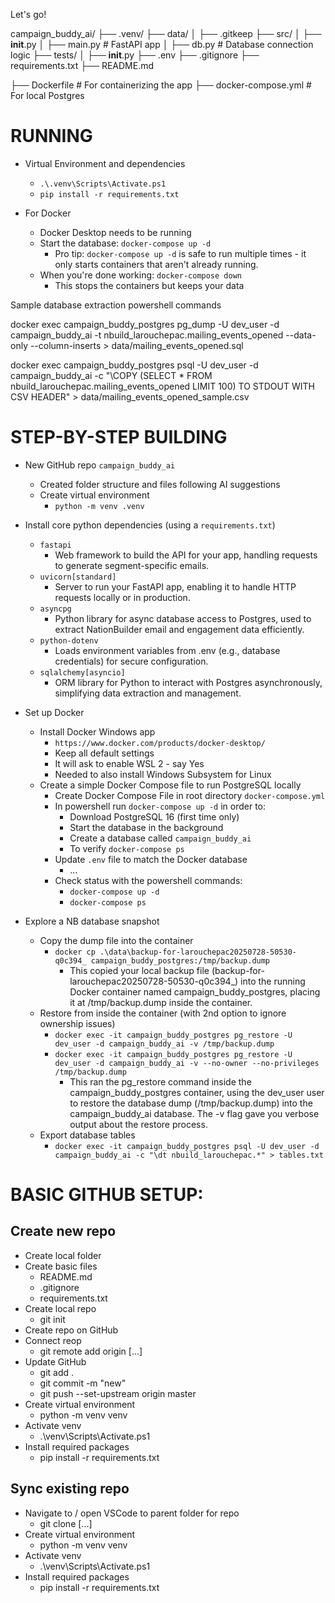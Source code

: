Let's go! 


campaign_buddy_ai/
├── .venv/
├── data/
│   ├── .gitkeep
├── src/
│   ├── __init__.py
│   ├── main.py  # FastAPI app
│   ├── db.py    # Database connection logic
├── tests/
│   ├── __init__.py
├── .env
├── .gitignore
├── requirements.txt
├── README.md


├── Dockerfile   # For containerizing the app
├── docker-compose.yml  # For local Postgres



# RUNNING 

* Virtual Environment and dependencies 
  * `.\.venv\Scripts\Activate.ps1` 
  * `pip install -r requirements.txt` 

* For Docker 
  * Docker Desktop needs to be running 
  * Start the database: `docker-compose up -d`
    * Pro tip: `docker-compose up -d` is safe to run multiple times - it only starts containers that aren't already running.
  * When you're done working: `docker-compose down`
    * This stops the containers but keeps your data 



Sample database extraction powershell commands 

  docker exec campaign_buddy_postgres pg_dump -U dev_user -d campaign_buddy_ai -t nbuild_larouchepac.mailing_events_opened --data-only --column-inserts > data/mailing_events_opened.sql

  docker exec campaign_buddy_postgres psql -U dev_user -d campaign_buddy_ai -c "\COPY (SELECT * FROM nbuild_larouchepac.mailing_events_opened LIMIT 100) TO STDOUT WITH CSV HEADER" > data/mailing_events_opened_sample.csv




# STEP-BY-STEP BUILDING 

* New GitHub repo `campaign_buddy_ai`
  * Created folder structure and files following AI suggestions
  * Create virtual environment 
    * `python -m venv .venv` 

* Install core python dependencies (using a `requirements.txt`)
  * `fastapi` 
    * Web framework to build the API for your app, handling requests to generate segment-specific emails.
  * `uvicorn[standard]` 
    * Server to run your FastAPI app, enabling it to handle HTTP requests locally or in production.
  * `asyncpg`
    * Python library for async database access to Postgres, used to extract NationBuilder email and engagement data efficiently.
  * `python-dotenv`
    * Loads environment variables from .env (e.g., database credentials) for secure configuration.
  * `sqlalchemy[asyncio]`
    * ORM library for Python to interact with Postgres asynchronously, simplifying data extraction and management.

* Set up Docker 
  * Install Docker Windows app 
    * `https://www.docker.com/products/docker-desktop/`
    * Keep all default settings
    * It will ask to enable WSL 2 - say Yes
    * Needed to also install Windows Subsystem for Linux 
  * Create a simple Docker Compose file to run PostgreSQL locally
    * Create Docker Compose File in root directory `docker-compose.yml`
    * In powershell run `docker-compose up -d` in order to: 
      * Download PostgreSQL 16 (first time only)
      * Start the database in the background
      * Create a database called `campaign_buddy_ai`
      * To verify `docker-compose ps`
    * Update `.env` file to match the Docker database 
      * ... 
    * Check status with the powershell commands: 
      * `docker-compose up -d`
      * `docker-compose ps`

* Explore a NB database snapshot 
  * Copy the dump file into the container
    * `docker cp .\data\backup-for-larouchepac20250728-50530-q0c394_ campaign_buddy_postgres:/tmp/backup.dump` 
      * This copied your local backup file (backup-for-larouchepac20250728-50530-q0c394_) into the running Docker container named campaign_buddy_postgres, placing it at /tmp/backup.dump inside the container.
  * Restore from inside the container (with 2nd option to ignore ownership issues)
    * `docker exec -it campaign_buddy_postgres pg_restore -U dev_user -d campaign_buddy_ai -v /tmp/backup.dump`
    * `docker exec -it campaign_buddy_postgres pg_restore -U dev_user -d campaign_buddy_ai -v --no-owner --no-privileges /tmp/backup.dump`
      * This ran the pg_restore command inside the campaign_buddy_postgres container, using the dev_user user to restore the database dump (/tmp/backup.dump) into the campaign_buddy_ai database. The -v flag gave you verbose output about the restore process.
  * Export database tables 
    * `docker exec -it campaign_buddy_postgres psql -U dev_user -d campaign_buddy_ai -c "\dt nbuild_larouchepac.*" > tables.txt` 





# BASIC GITHUB SETUP: 

## Create new repo
* Create local folder 
* Create basic files
    * README.md 
    * .gitignore 
    * requirements.txt 
* Create local repo 
    * git init 
* Create repo on GitHub 
* Connect reop 
    * git remote add origin [...] 
* Update GitHub 
    * git add .
    * git commit -m "new" 
    * git push --set-upstream origin master 
* Create virtual environment 
    * python -m venv venv 
* Activate venv
    * .\venv\Scripts\Activate.ps1 
* Install required packages 
    * pip install -r requirements.txt

## Sync existing repo 
* Navigate to / open VSCode to parent folder for repo 
    * git clone [...] 
* Create virtual environment 
    * python -m venv venv 
* Activate venv
    * .\venv\Scripts\Activate.ps1 
* Install required packages 
    * pip install -r requirements.txt
